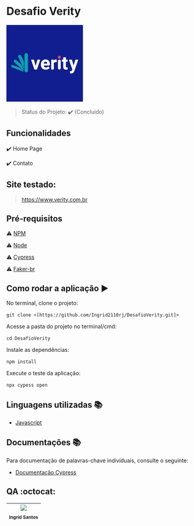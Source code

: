 <h1>Desafio Verity</h1>


![Logo](https://github.com/Ingrid2110rj/DesafioVerity/blob/main/2022-08-22_19-56_logo.jpg)


> Status do Projeto: :heavy_check_mark: (Concluído)
> 

## Funcionalidades

:heavy_check_mark: Home Page

:heavy_check_mark: Contato


## Site testado:

> https://www.verity.com.br


## Pré-requisitos

:warning: [NPM](https://docs.npmjs.com/cli/v6/commands/npm-install)

:warning: [Node](https://nodejs.org/en/download/)

:warning: [Cypress](https://docs.cypress.io/guides/getting-started/installing-cypress#What-you-ll-learn)

:warning: [Faker-br](https://www.npmjs.com/package/faker-br)

## Como rodar a aplicação :arrow_forward:

No terminal, clone o projeto:

```
git clone <[https://github.com/Ingrid2110rj/DesafioVerity.git]>

```

Acesse a pasta do projeto no terminal/cmd:

```
cd DesafioVerity

```

Instale as dependências:

```
npm install

```

Execute o teste da aplicação:

```
npx cypess open

```


## Linguagens utilizadas :books:

- [Javascript](https://www.javascript.com/)

## Documentações :books:

Para documentação de palavras-chave individuais, consulte o seguinte:

 - [Documentação Cypress](https://docs.cypress.io/guides/overview/why-cypress)

 


## QA :octocat:

| [<img src="https://avatars.githubusercontent.com/u/90401515?v=4" width=115><br><sub>Ingrid Santos</sub>](https://github.com/Ingrid2110rj)
| :---: |

